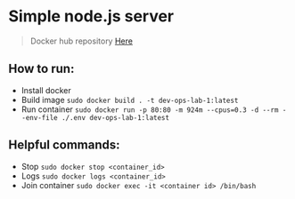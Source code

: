 # Simple node.js server

> Docker hub repository [Here](https://hub.docker.com/r/vadymprokhorchuk/dev-ops-lab-1)

## How to run:
- Install docker
- Build image `sudo docker build . -t dev-ops-lab-1:latest`
- Run container `sudo docker run -p 80:80 -m 924m --cpus=0.3 -d --rm --env-file ./.env dev-ops-lab-1:latest`

## Helpful commands:
- Stop `sudo docker stop <container_id>`
- Logs `sudo docker logs <container_id>`
- Join container `sudo docker exec -it <container id> /bin/bash`